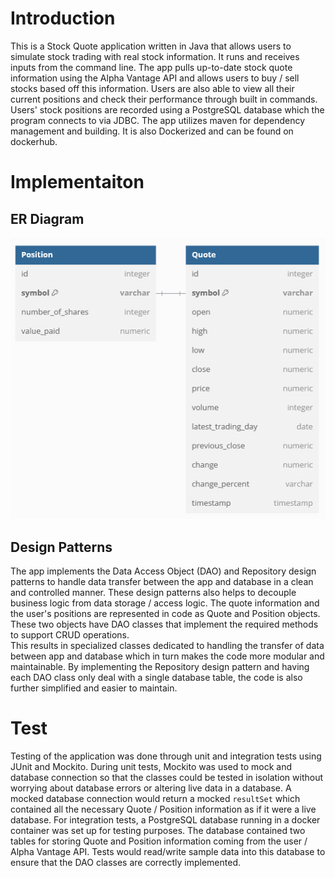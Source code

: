 # Introduction
This is a Stock Quote application written in Java 
that allows users to simulate stock trading with real stock information.
It runs and receives inputs from the command line. 
The app pulls up-to-date stock quote information using the Alpha Vantage API and allows users to buy / sell 
stocks based off this information. 
Users are also able to view all their current positions and check their performance through built in commands. 
Users' stock positions are recorded using a PostgreSQL database which the program connects to via JDBC.
The app utilizes maven for dependency management and building. 
It is also Dockerized and can be found on dockerhub. 

# Implementaiton
## ER Diagram
![ERD](src/main/resources/erd.png)

## Design Patterns
The app implements the Data Access Object (DAO) and Repository design patterns to handle data transfer between 
the app and database in a clean and controlled manner. 
These design patterns also helps to decouple business logic from data storage / access logic.
The quote information and the user's positions are represented in code as Quote and Position objects. 
These two objects have DAO classes that implement the required methods to support CRUD operations.  
This results in specialized classes dedicated to handling the transfer of data between app and database which
in turn makes the code more modular and maintainable. 
By implementing the Repository design pattern and having each DAO class only deal with a single database table,
the code is also further simplified and easier to maintain. 

# Test
Testing of the application was done through unit and integration tests using JUnit and Mockito. 
During unit tests, Mockito was used to mock and database connection so that the classes could be tested
in isolation without worrying about database errors or altering live data in a database. 
A mocked database connection would return a mocked `resultSet` which contained all the 
necessary Quote / Position information as if it were a live database.
For integration tests, a PostgreSQL database running in a docker container was set up for testing purposes. 
The database contained two tables for storing Quote and Position information coming from the 
user / Alpha Vantage API. Tests would read/write sample data into this database to ensure that the
DAO classes are correctly implemented. 
